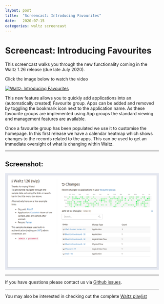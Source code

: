 ```yaml
---
layout: post
title:  "Screencast: Introducing Favourites"
date:   2020-07-15
categories: waltz screencast
---
```


# Screencast: Introducing Favourites

This screencast walks you through the new functionality coming in the Waltz 1.26 
release (due late July 2020).

Click the image below to watch the video

[![Waltz: Introducing Favourites](http://img.youtube.com/vi/8rgda-DH15A/0.jpg)](http://www.youtube.com/watch?v=8rgda-DH15A "Waltz: Introducing Favourites")


This new feature allows you to quickly add applications into an (automatically created)
Favourite group.  Apps can be added and removed by toggling the bookmark icon next to the 
application name.  As these favourite groups are implemented using App groups the standard
viewing and management features are available.

Once a favourite group has been populated we use it to customise the homepage.  In this first 
release we have a calendar heatmap which shows changes to the records related to 
the apps.  This can be used to get an immediate oversight of what is changing within 
Waltz.    

---
## Screenshot:

![Screenshot](./images/favourites-screenshots2.png)

---

If you have questions please contact us via [Github issues](https://github.com/finos/waltz/issues/).

----

You may also be interested in checking out the complete [Waltz playlist](https://www.youtube.com/playlist?list=PLGNSioXgrIEfJFJCTFGxKzfoDmxwPEap4)